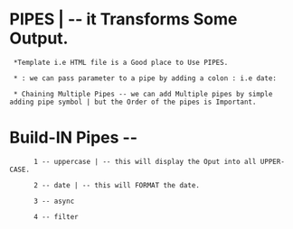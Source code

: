 # PIPES | -- it Transforms Some Output.
     *Template i.e HTML file is a Good place to Use PIPES.

     * : we can pass parameter to a pipe by adding a colon : i.e date:

     * Chaining Multiple Pipes -- we can add Multiple pipes by simple adding pipe symbol | but the Order of the pipes is Important.

# Build-IN Pipes -- 
          1 -- uppercase | -- this will display the Oput into all UPPER-CASE.

          2 -- date | -- this will FORMAT the date.

          3 -- async

          4 -- filter